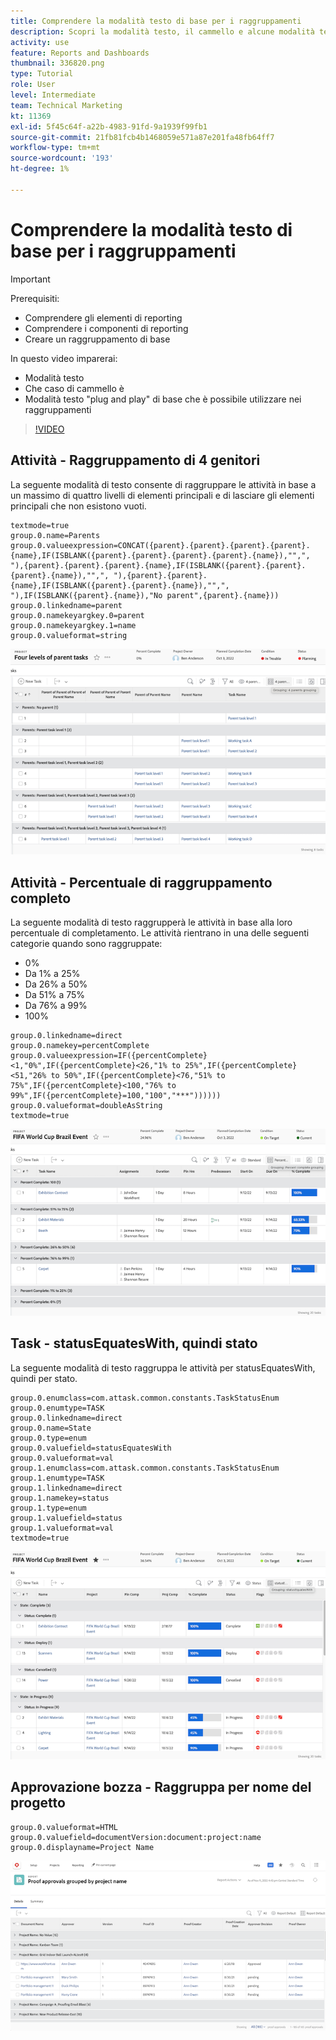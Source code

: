 ```yaml
---
title: Comprendere la modalità testo di base per i raggruppamenti
description: Scopri la modalità testo, il cammello e alcune modalità testo "plug and play" di base che puoi utilizzare nei tuoi raggruppamenti in Workfront.
activity: use
feature: Reports and Dashboards
thumbnail: 336820.png
type: Tutorial
role: User
level: Intermediate
team: Technical Marketing
kt: 11369
exl-id: 5f45c64f-a22b-4983-91fd-9a1939f99fb1
source-git-commit: 21fb81fcb4b1468059e571a87e201fa48fb64ff7
workflow-type: tm+mt
source-wordcount: '193'
ht-degree: 1%

---
```


# Comprendere la modalità testo di base per i raggruppamenti

>[!IMPORTANT]
>
>Prerequisiti:
>
>* Comprendere gli elementi di reporting
>* Comprendere i componenti di reporting
>* Creare un raggruppamento di base


In questo video imparerai:

* Modalità testo
* Che caso di cammello è
* Modalità testo &quot;plug and play&quot; di base che è possibile utilizzare nei raggruppamenti

>[!VIDEO](https://video.tv.adobe.com/v/3410641/?quality=12)

## Attività - Raggruppamento di 4 genitori

La seguente modalità di testo consente di raggruppare le attività in base a un massimo di quattro livelli di elementi principali e di lasciare gli elementi principali che non esistono vuoti.

```
textmode=true
group.0.name=Parents
group.0.valueexpression=CONCAT({parent}.{parent}.{parent}.{parent}.{name},IF(ISBLANK({parent}.{parent}.{parent}.{parent}.{name}),"",", "),{parent}.{parent}.{parent}.{name},IF(ISBLANK({parent}.{parent}.{parent}.{name}),"",", "),{parent}.{parent}.{name},IF(ISBLANK({parent}.{parent}.{name}),"",", "),IF(ISBLANK({parent}.{name}),"No parent",{parent}.{name}))
group.0.linkedname=parent
group.0.namekeyargkey.0=parent
group.0.namekeyargkey.1=name
group.0.valueformat=string
```

![Immagine a schermo che mostra le attività del progetto raggruppate per 4 elementi principali](assets/4-parents-grouping.png)


## Attività - Percentuale di raggruppamento completo

La seguente modalità di testo raggrupperà le attività in base alla loro percentuale di completamento. Le attività rientrano in una delle seguenti categorie quando sono raggruppate:

* 0%
* Da 1% a 25%
* Da 26% a 50%
* Da 51% a 75%
* Da 76% a 99%
* 100%

```
group.0.linkedname=direct
group.0.namekey=percentComplete
group.0.valueexpression=IF({percentComplete}<1,"0%",IF({percentComplete}<26,"1% to 25%",IF({percentComplete}<51,"26% to 50%",IF({percentComplete}<76,"51% to 75%",IF({percentComplete}<100,"76% to 99%",IF({percentComplete}=100,"100","***"))))))
group.0.valueformat=doubleAsString
textmode=true
```

![Immagine della schermata con le attività del progetto raggruppate per percentuale di completamento](assets/percent-complete-grouping.png)

## Task - statusEquatesWith, quindi stato

La seguente modalità di testo raggruppa le attività per statusEquatesWith, quindi per stato.

```
group.0.enumclass=com.attask.common.constants.TaskStatusEnum
group.0.enumtype=TASK
group.0.linkedname=direct
group.0.name=State
group.0.type=enum
group.0.valuefield=statusEquatesWith
group.0.valueformat=val
group.1.enumclass=com.attask.common.constants.TaskStatusEnum
group.1.enumtype=TASK
group.1.linkedname=direct
group.1.namekey=status
group.1.type=enum
group.1.valuefield=status
group.1.valueformat=val
textmode=true
```

![Un&#39;immagine a schermo che mostra le attività del progetto raggruppate per statusEquatesWith](assets/status-equates-with.png)


## Approvazione bozza - Raggruppa per nome del progetto

```
group.0.valueformat=HTML
group.0.valuefield=documentVersion:document:project:name
group.0.displayname=Project Name
```

![Immagine della schermata che mostra le approvazioni delle prove raggruppate per nome del progetto](assets/proof-approvals-grouped-by-project-name.png)

